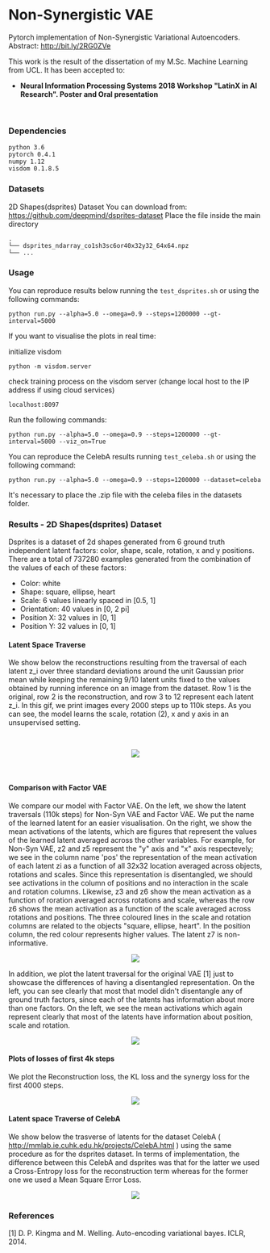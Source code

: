 # Non-Synergistic VAE
Pytorch implementation of Non-Synergistic Variational Autoencoders. Abstract: http://bit.ly/2RG0ZVe 

This work is the result of the dissertation of my M.Sc. Machine Learning from UCL.
It has been accepted to:
<ul style="list-style-type:disc">
  <li><b>Neural Information Processing Systems 2018 Workshop "LatinX in AI Research". Poster and Oral presentation</b></li>
</ul>
<br>

### Dependencies
```
python 3.6
pytorch 0.4.1
numpy 1.12
visdom 0.1.8.5
```

### Datasets
2D Shapes(dsprites) Dataset
You can download from: https://github.com/deepmind/dsprites-dataset
Place the file inside the main directory
```
.
└── dsprites_ndarray_co1sh3sc6or40x32y32_64x64.npz
└── ...
```

### Usage
You can reproduce results below running the `test_dsprites.sh` or using the following commands:
```
python run.py --alpha=5.0 --omega=0.9 --steps=1200000 --gt-interval=5000
```
If you want to visualise the plots in real time:

initialize visdom
```
python -m visdom.server
```

check training process on the visdom server (change local host to the IP address if using cloud services)
```
localhost:8097
```
Run the following commands:
```
python run.py --alpha=5.0 --omega=0.9 --steps=1200000 --gt-interval=5000 --viz_on=True
```

You can reproduce the CelebA results running `test_celeba.sh` or using the following command: 
```
python run.py --alpha=5.0 --omega=0.9 --steps=1200000 --dataset=celeba
```
It's necessary to place the .zip file with the celeba files in the datasets folder.

### Results - 2D Shapes(dsprites) Dataset

Dsprites is a dataset of 2d shapes generated from 6 ground truth independent latent factors: color, shape, scale, rotation, x and y positions. There are a total of 737280 examples generated from the combination of the values of each of these factors:

* Color: white
* Shape: square, ellipse, heart
* Scale: 6 values linearly spaced in [0.5, 1]
* Orientation: 40 values in [0, 2 pi]
* Position X: 32 values in [0, 1]
* Position Y: 32 values in [0, 1]

#### Latent Space Traverse

We show below the reconstructions resulting from the traversal of each latent z_i over three standard deviations around the unit Gaussian prior mean while keeping the remaining 9/10 latent units fixed to the values obtained by running inference on an image from the dataset. Row 1 is the original, row 2 is the reconstruction, and row 3 to 12 represent each latent z_i. In this gif, we print images every 2000 steps up to 110k steps. As you can see, the model learns the scale, rotation (2), x and y axis in an unsupervised setting. 

<br>
<p align="center">
<img src=misc/traversals.gif>
</p>
<br>

#### Comparison with Factor VAE

We compare our model with Factor VAE. On the left, we show the latent traversals (110k steps) for Non-Syn VAE and Factor VAE. We put the name of the learned latent for an easier visualisation. On the right, we show the mean activations of the latents, which are figures that represent the values of the learned latent averaged across the other variables. For example, for Non-Syn VAE, z2 and z5 represent the "y" axis and "x" axis respectevely; we see in the column name 'pos' the representation of the mean activation of each latent zi as a function of all 32x32 location averaged across objects, rotations and scales. Since this representation is disentangled, we should see activations in the column of positions and no interaction in the scale and rotation columns. Likewise, z3 and z6 show the mean activation as a function of roration averaged across rotations and scale, whereas the row z6 shows the mean activation as a function of the scale averaged across rotations and positions. The three coloured lines in the scale and rotation columns are related to the objects "square, ellipse, heart". In the position column, the red colour represents higher values. The latent z7 is non-informative.

<p align="center">
<img src=misc/latents.png>
</p>

In addition, we plot the latent traversal for the original VAE [1] just to showcase the differences of having a disentangled representation. On the left, you can see clearly that most that model didn't disentangle any of ground truth factors, since each of the latents has information about more than one factors. On the left, we see the mean activations which again represent clearly that most of the latents have information about position, scale and rotation.

<p align="center">
<img src=misc/VAE_traversals.png>
</p>

#### Plots of losses of first 4k steps

We plot the Reconstruction loss, the KL loss and the synergy loss for the first 4000 steps.

<p align="center">
<img src=misc/plots.png>
</p>

#### Latent space Traverse of CelebA

We show below the trasverse of latents for the dataset CelebA ( http://mmlab.ie.cuhk.edu.hk/projects/CelebA.html ) using the same procedure as for the dsprites dataset. In terms of implementation, the difference between this CelebA and dsprites was that for the latter we used a Cross-Entropy loss for the reconstruction term whereas for the former one we used a Mean Square Error Loss. 

<p align="center">
<img src=misc/faces_celeba.png>
</p>

### References

[1] D. P. Kingma and M. Welling. Auto-encoding variational bayes. ICLR, 2014.

